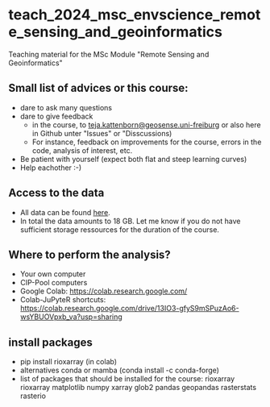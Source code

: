 # teach_2024_msc_envscience_remote_sensing_and_geoinformatics
Teaching material for the MSc Module "Remote Sensing and Geoinformatics"


## Small list of advices or this course:
* dare to ask many questions
* dare to give feedback
  * in the course, to teja.kattenborn@geosense.uni-freiburg or also here in Github unter "Issues" or "Disscussions)
  * For instance, feedback on improvements for the course, errors in the code, analysis of interest, etc.
* Be patient with yourself (expect both flat and steep learning curves)
* Help eachother :-)

## Access to the data
* All data can be found [here](https://drive.google.com/drive/folders/1hiPaQaDegKOba22Mg7ZBoOSkcNBgTMnR?usp=drive_link).
* In total the data amounts to 18 GB. Let me know if you do not have sufficient storage ressources for the duration of the course.

## Where to perform the analysis?
* Your own computer
* CIP-Pool computers
* Google Colab: https://colab.research.google.com/
 * Colab-JuPyteR shortcuts: https://colab.research.google.com/drive/13IO3-gfyS9mSPuzAo6-wsYBUOVpxb_va?usp=sharing


## install packages
* pip install rioxarray (in colab)
* alternatives conda or mamba (conda install <packagename> -c conda-forge)
* list of packages that should be installed for the course: rioxarray rioxarray matplotlib numpy xarray glob2 pandas geopandas rasterstats rasterio

